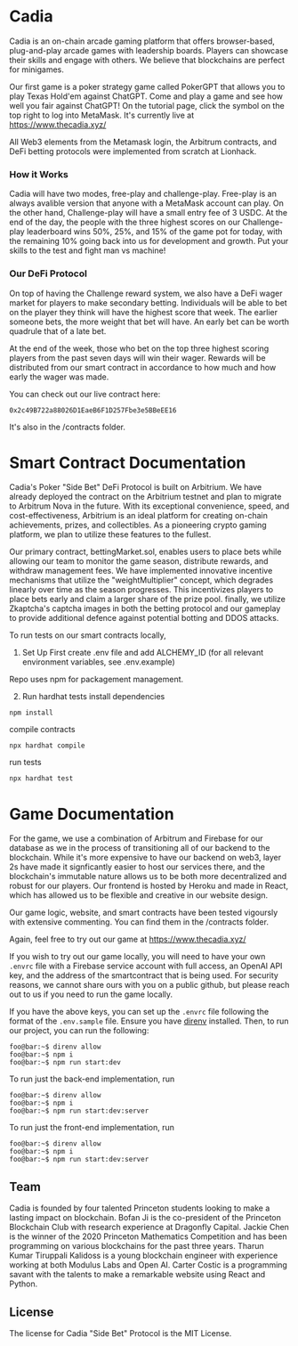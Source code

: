# Cadia

Cadia is an on-chain arcade gaming platform that offers browser-based, plug-and-play arcade games with leadership boards. Players can showcase their skills and engage with others. We believe that blockchains are perfect for minigames.

Our first game is a poker strategy game called PokerGPT that allows you to play Texas Hold'em against ChatGPT. Come and play a game and see how well you fair against ChatGPT! On the tutorial page, click the symbol on the top right to log into MetaMask.
It's currently live at https://www.thecadia.xyz/

All Web3 elements from the Metamask login, the Arbitrum contracts, and DeFi betting protocols were implemented from scratch at Lionhack.


### How it Works

Cadia will have two modes, free-play and challenge-play. Free-play is an always avalible version that anyone with a MetaMask account can play. On the other hand, Challenge-play will have a small entry fee of 3 USDC. At the end of the day, the people with the three highest scores on our Challenge-play leaderboard wins 50%, 25%, and 15% of the game pot for today, with the remaining 10% going back into us for development and growth. Put your skills to the test and fight man vs machine!

### Our DeFi Protocol

On top of having the Challenge reward system, we also have a DeFi wager market for players to make secondary betting. Individuals will be able to bet on the player they think will have the highest score that week. The earlier someone bets, the more weight that bet will have. An early bet can be worth quadrule that of a late bet.

At the end of the week, those who bet on the top three highest scoring players from the past seven days will win their wager. Rewards will be distributed from our smart contract in accordance to how much and how early the wager was made.

You can check out our live contract here:

```console
0x2c49B722a88026D1EaeB6F1D257Fbe3e5BBeEE16
```

It's also in the /contracts folder.

# Smart Contract Documentation
Cadia's Poker "Side Bet" DeFi Protocol is built on Arbitrium. We have already deployed the contract on the Arbitrium testnet and plan to migrate to Arbitrum Nova in the future. With its exceptional convenience, speed, and cost-effectiveness, Arbitrium is an ideal platform for creating on-chain achievements, prizes, and collectibles. As a pioneering crypto gaming platform, we plan to utilize these features to the fullest.

Our primary contract, bettingMarket.sol, enables users to place bets while allowing our team to monitor the game season, distribute rewards, and withdraw management fees. We have implemented innovative incentive mechanisms that utilize the "weightMultiplier" concept, which degrades linearly over time as the season progresses. This incentivizes players to place bets early and claim a larger share of the prize pool. finally, we utilize Zkaptcha's captcha images in both the betting protocol and our gameplay to provide additional defence against potential botting and DDOS attacks.

To run tests on our smart contracts locally, 

1. Set Up
First create .env file and add ALCHEMY_ID (for all relevant environment variables, see .env.example)

Repo uses npm for packagement management. 

2. Run hardhat tests
install dependencies
```console
npm install
```

compile contracts
```console
npx hardhat compile
```

run tests
```console
npx hardhat test
```

# Game Documentation

For the game, we use a combination of Arbitrum and Firebase for our database as we in the process of transitioning all of our backend to the blockchain. While it's more expensive to have our backend on web3, layer 2s have made it signficantly easier to host our services there, and the blockchain's immutable nature allows us to be both more decentralized and robust for our players. Our frontend is hosted by Heroku and made in React, which has allowed us to be flexible and creative in our website design. 

Our game logic, website, and smart contracts have been tested vigoursly with extensive commenting.
You can find them in the /contracts folder.

Again, feel free to try out our game at https://www.thecadia.xyz/

If you wish to try out our game locally, you will need to have your own `.envrc` file with a Firebase service account with full access, an OpenAI API key, and the address of the smartcontract that is being used. For security reasons, we cannot share ours with you on a public github, but please reach out to us if you need to run the game locally.

If you have the above keys, you can set up the `.envrc` file following the format of the `.env.sample` file. Ensure you have [direnv](https://direnv.net/) installed. Then, to run our project, you can run the following:

```console
foo@bar:~$ direnv allow
foo@bar:~$ npm i
foo@bar:~$ npm run start:dev
```

To run just the back-end implementation, run

```console
foo@bar:~$ direnv allow
foo@bar:~$ npm i
foo@bar:~$ npm run start:dev:server
```

To run just the front-end implementation, run

```console
foo@bar:~$ direnv allow
foo@bar:~$ npm i
foo@bar:~$ npm run start:dev:server
```

## Team

Cadia is founded by four talented Princeton students looking to make a lasting impact on blockchain. Bofan Ji is the co-president of the Princeton Blockchain Club with research experience at Dragonfly Capital. Jackie Chen is the winner of the 2020 Princeton Mathematics Competition and has been programming on various blockchains for the past three years. Tharun Kumar Tiruppali Kalidoss is a young blockchain engineer with experience working at both Modulus Labs and Open AI. Carter Costic is a programming savant with the talents to make a remarkable website using React and Python.

## License
The license for Cadia "Side Bet" Protocol is the MIT License.